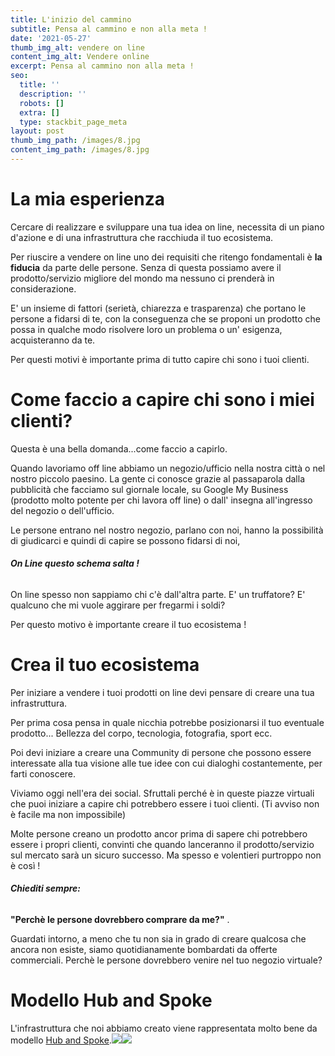 ```yaml
---
title: L'inizio del cammino
subtitle: Pensa al cammino e non alla meta !
date: '2021-05-27'
thumb_img_alt: vendere on line
content_img_alt: Vendere online
excerpt: Pensa al cammino non alla meta !
seo:
  title: ''
  description: ''
  robots: []
  extra: []
  type: stackbit_page_meta
layout: post
thumb_img_path: /images/8.jpg
content_img_path: /images/8.jpg
---
```

# La mia esperienza

Cercare di realizzare e sviluppare una tua idea on line, necessita di un piano d'azione e di una infrastruttura che racchiuda il tuo ecosistema.

Per riuscire a vendere on line uno dei requisiti che ritengo fondamentali è **la fiducia** da parte delle persone. Senza di questa possiamo avere il prodotto/servizio migliore del mondo ma nessuno ci prenderà in considerazione.

E' un insieme di fattori (serietà, chiarezza e trasparenza) che portano le persone a fidarsi di te, con la conseguenza che se proponi un prodotto che possa in qualche modo risolvere loro un problema o un' esigenza, acquisteranno da te.

Per questi motivi è importante prima di tutto capire chi sono i tuoi clienti.

# Come faccio a capire chi sono i miei clienti?

Questa è una bella domanda...come faccio a capirlo.

Quando lavoriamo off line abbiamo un negozio/ufficio nella nostra città o nel nostro piccolo paesino. La gente ci conosce grazie al passaparola  dalla pubblicità che facciamo sul giornale locale, su Google My Business (prodotto molto potente per chi lavora off line) o dall' insegna all'ingresso del negozio o dell'ufficio.

Le persone entrano nel nostro negozio,  parlano con noi, hanno la possibilità di giudicarci e quindi di capire se possono fidarsi di noi,

###### **On Line questo schema salta !**

On line spesso non sappiamo chi c'è dall'altra parte. E' un truffatore? E' qualcuno che mi vuole aggirare per fregarmi i soldi?

Per questo motivo è importante creare il tuo ecosistema !

# Crea il tuo ecosistema

Per iniziare a vendere i tuoi prodotti on line devi pensare di creare una tua infrastruttura.

Per prima cosa pensa in quale nicchia potrebbe posizionarsi il tuo eventuale prodotto... Bellezza del corpo, tecnologia, fotografia, sport ecc.

Poi devi iniziare a creare una Community di persone che possono essere interessate alla tua visione alle tue idee con cui dialoghi costantemente, per farti conoscere.

Viviamo oggi nell'era dei social. Sfruttali perché è in queste piazze virtuali che puoi iniziare a capire chi potrebbero essere i tuoi clienti. (Ti avviso non è facile ma non impossibile)

Molte persone creano un prodotto ancor prima di sapere chi potrebbero essere i propri clienti, convinti che quando lanceranno il prodotto/servizio sul mercato sarà un sicuro successo. Ma spesso e volentieri purtroppo non è così !

###### **Chiediti sempre:**

**"Perchè le persone dovrebbero comprare da me?"** .

Guardati intorno, a meno che tu non sia in grado di creare qualcosa che ancora non esiste, siamo quotidianamente bombardati da offerte commerciali. Perchè le persone dovrebbero venire nel tuo negozio virtuale?

# Modello Hub and Spoke

L'infrastruttura che noi abbiamo creato viene rappresentata molto bene da modello [Hub and Spoke](https://it.wikipedia.org/wiki/Hub_and_spoke).![](https://scientific-pineapple-4f729.netlify.app/images/hub.png)![](/\_static/app-assets/images/hub.jpg)
